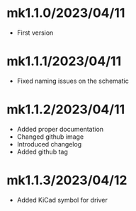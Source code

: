 # mk1.1.0/2023/04/11

- First version

# mk1.1.1/2023/04/11

- Fixed naming issues on the schematic

# mk1.1.2/2023/04/11

- Added proper documentation
- Changed github image
- Introduced changelog
- Added github tag

# mk1.1.3/2023/04/12

- Added KiCad symbol for driver